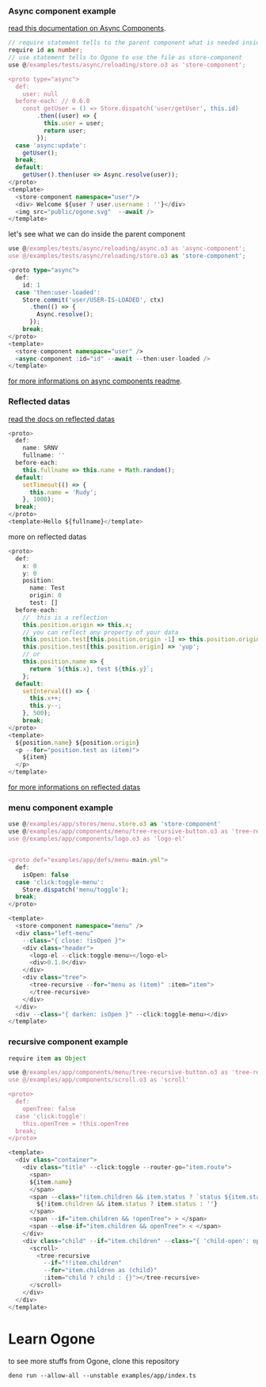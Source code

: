 
### Async component example

[read this documentation on Async Components](https://github.com/SRNV/Ogone/blob/master/docs/async.README.md).

```typescript
// require statement tells to the parent component what is needed inside the component.
require id as number;
// use statement tells to Ogone to use the file as store-component
use @/examples/tests/async/reloading/store.o3 as 'store-component';

<proto type="async">
  def:
    user: null
  before-each: // 0.6.0
    const getUser = () => Store.dispatch('user/getUser', this.id)
        .then((user) => {
          this.user = user;
          return user;
        });
  case 'async:update':
    getUser();
  break;
  default:
    getUser().then(user => Async.resolve(user));
</proto>
<template>
  <store-component namespace="user"/>
  <div> Welcome ${user ? user.username : ''}</div>
  <img src="public/ogone.svg"  --await />
</template>

```

let's see what we can do inside the parent component

```typescript
use @/examples/tests/async/reloading/async.o3 as 'async-component';
use @/examples/tests/async/reloading/store.o3 as 'store-component';

<proto type="async">
  def:
    id: 1
  case 'then:user-loaded':
    Store.commit('user/USER-IS-LOADED', ctx)
      .then(() => {
        Async.resolve();
      });
    break;
</proto>
<template>
  <store-component namespace="user" />
  <async-component :id="id" --await --then:user-loaded />
</template>
```

[for more informations on async components readme](https://github.com/SRNV/Ogone/blob/master/docs/async.README.md).

### Reflected datas

[read the docs on reflected datas](https://github.com/SRNV/Ogone/blob/master/docs/before-each.README.md)

```typescript
<proto>
  def:
    name: SRNV
    fullname: ''
  before-each:
    this.fullname => this.name + Math.random();
  default:
    setTimeout(() => {
      this.name = 'Rudy';
    }, 1000);
  break;
</proto>
<template>Hello ${fullname}</template>
```

more on reflected datas

```typescript
<proto>
  def:
    x: 0
    y: 0
    position:
      name: Test
      origin: 0
      test: []
  before-each:
    //  this is a reflection
    this.position.origin => this.x;
    // you can reflect any property of your data
    this.position.test[this.position.origin -1] => this.position.origin;
    this.position.test[this.position.origin] => 'yup';
    // or
    this.position.name => {
      return `${this.x}, test ${this.y}`;
    };
  default:
    setInterval(() => {
      this.x++;
      this.y--;
    }, 500);
    break;
</proto>
<template>
  ${position.name} ${position.origin}
  <p --for="position.test as (item)">
    ${item}
  </p>
</template>

```

[for more informations on reflected datas](https://github.com/SRNV/Ogone/blob/master/docs/before-each.README.md)

### menu component example

```typescript
use @/examples/app/stores/menu.store.o3 as 'store-component'
use @/examples/app/components/menu/tree-recursive-button.o3 as 'tree-recursive'
use @/examples/app/components/logo.o3 as 'logo-el'


<proto def="examples/app/defs/menu-main.yml">
  def:
    isOpen: false
  case 'click:toggle-menu':
    Store.dispatch('menu/toggle');
  break;
</proto>

<template>
  <store-component namespace="menu" />
  <div class="left-menu"
    --class="{ close: !isOpen }">
    <div class="header">
      <logo-el --click:toggle-menu></logo-el>
      <div>0.1.0</div>
    </div>
    <div class="tree">
      <tree-recursive --for="menu as (item)" :item="item">
      </tree-recursive>
    </div>
  </div>
  <div --class="{ darken: isOpen }" --click:toggle-menu></div>
</template>
```

### recursive component example

```typescript
require item as Object

use @/examples/app/components/menu/tree-recursive-button.o3 as 'tree-recursive'
use @/examples/app/components/scroll.o3 as 'scroll'

<proto>
  def:
    openTree: false
  case 'click:toggle':
    this.openTree = !this.openTree
  break;
</proto>

<template>
  <div class="container">
    <div class="title" --click:toggle --router-go="item.route">
      <span>
      ${item.name}
      </span>
      <span --class="!item.children && item.status ? `status ${item.status}` : ''">
        ${!item.children && item.status ? item.status : ''}
      </span>
      <span --if="item.children && !openTree"> > </span>
      <span --else-if="item.children && openTree"> < </span>
    </div>
    <div class="child" --if="item.children" --class="{ 'child-open': openTree }">
      <scroll>
        <tree-recursive
          --if="!!item.children"
          --for="item.children as (child)"
          :item="child ? child : {}"></tree-recursive>
      </scroll>
    </div>
  </div>
</template>
```
# Learn Ogone

to see more stuffs from Ogone, clone this repository

```shell
deno run --allow-all --unstable examples/app/index.ts
```
